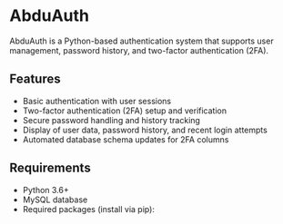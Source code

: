 # AbduAuth

AbduAuth is a Python-based authentication system that supports user management, password history, and two-factor authentication (2FA).

## Features

- Basic authentication with user sessions
- Two-factor authentication (2FA) setup and verification
- Secure password handling and history tracking
- Display of user data, password history, and recent login attempts
- Automated database schema updates for 2FA columns

## Requirements

- Python 3.6+
- MySQL database
- Required packages (install via pip):


